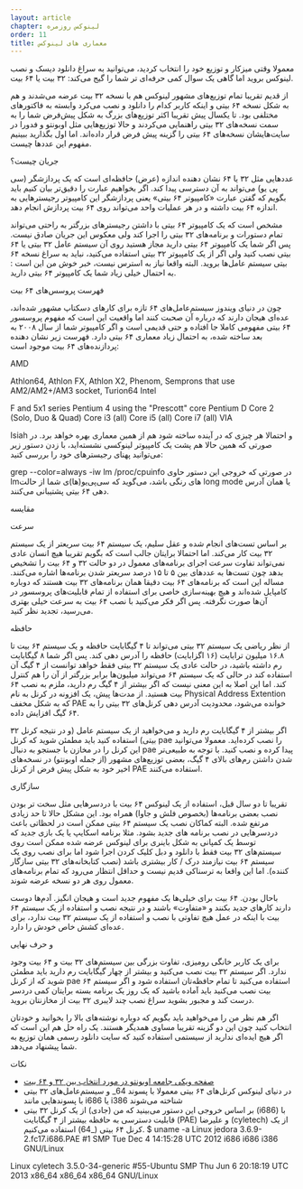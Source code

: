 ```yaml
---
layout: article
chapter: لینوکس روزمره
order: 11
title: معماری های لینوکس
---
```


معمولا وقتی میزکار و توزیع خود را انتخاب کردید، می‌توانید به سراغ دانلود دیسک و نصب لینوکس بروید اما گاهی یک سوال کمی حرفه‌ای تر شما را گیج می‌کند: ۳۲ بیت یا ۶۴ بیت.

از قدیم تقریبا تمام توزیع‌های مشهور لینوکس هم با نسخه ۳۲ بیت عرضه می‌شدند و هم به شکل نسخه ۶۴ بیتی و اینکه کاربر کدام را دانلود و نصب می‌کرد وابسته به فاکتورهای مختلفی بود. تا یکسال پیش تقریبا اکثر توزیع‌های بزرگ به شکل پیش‌فرض شما را به سمت نسخه‌های ۳۲ بیتی راهنمایی می‌کردند و حالا توزیع‌هایی مثل اوبونتو و فدورا در سایت‌هایشان نسخه‌های ۶۴ بیتی را گزینه پیش فرض قرار داده‌اند. اما اول بگذارید ببینیم مفهوم این عددها چیست.

جریان چیست؟

عددهایی مثل ۳۲ یا ۶۴ نشان دهنده اندازه (عرض) حافظه‌ای است که یک پردازشگر (سی پی یو) می‌تواند به آن دسترسی پیدا کند. اگر بخواهیم عبارت را دقیق‌تر بیان کنیم باید بگویم که گفتن عبارت «کامپیوتر ۶۴ بیتی» یعنی پردازشگر این کامپیوتر رجیسترهایی به اندازه ۶۴ بیت داشته و در هر عملیات واحد می‌تواند روی ۶۴ بیت پردازش انجام دهد.

مشخص است که یک کامپیوتر ۶۴ بیتی با داشتن رجیسترهای بزرگتر به راحتی می‌تواند تمام دستورات و برنامه‌های ۳۲ بیتی را اجرا کند ولی معکوس این جریان صادق نیست. پس اگر شما یک کامپیوتر ۶۴ بیتی دارید مجاز هستید روی آن سیستم عامل ۳۲ بیتی یا ۶۴ بیتی نصب کنید ولی اگر از یک کامپیوتر ۳۲ بیتی استفاده می‌کنید، نباید به سراغ نسخه ۶۴ بیتی سیستم عامل‌ها بروید. البته واقعا نیاز به استرس نیست، خبر خوش من این است : به احتمال خیلی زیاد شما یک کامپیوتر ۶۴ بیتی دارید.

فهرست پروسس‌های ۶۴ بیت

چون در دنیای ویندوز سیستم‌عامل‌های ۶۴ تازه برای کارهای دسکتاپ مشهور شده‌اند، عده‌ای هیجان دارند که درباره آن صحبت کنند اما واقعیت این است که مفهوم پروسسور ۶۴ بیتی مفهومی کاملا جا افتاده و حتی قدیمی است و اگر کامپیوتر شما از سال ۲۰۰۸ به بعد ساخته شده، به احتمال زیاد معماری ۶۴ بیتی دارد. فهرست زیر نشان دهنده پردازنده‌های ۶۴ بیت موجود است:

AMD

  Athlon64, Athlon FX, Athlon X2, Phenom, Semprons that use AM2/AM2+/AM3 socket, Turion64 
Intel

  F and 5x1 series Pentium 4 using the "Prescott" core
  Pentium D
  Core 2 (Solo, Duo & Quad)
  Core i3 (all)
  Core i5 (all)
  Core i7 (all) 
VIA

  Isiah 
و احتمالا هر چیزی که در آینده ساخته شود هم از همین معماری بهره خواهد برد. در صورتی که همین حالا هم پشت یک کامپیوتر لینوکسی نشسته‌اید، با زدن دستور زیر می‌توانید پهنای رجیسترهای خود را بررسی کنید:

grep --color=always -iw lm /proc/cpuinfo
در صورتی که خروجی این دستور حاوی lmهای رنگی باشد، می‌گوید که سی‌پی‌یو(ها)ی شما از حالت long mode یا همان آدرس دهی ۶۴ بیتی پشتیبانی می‌کنند.

مقایسه

سرعت

بر اساس تست‌های انجام شده و عقل سلیم، یک سیستم ۶۴ بیت سریعتر از یک سیستم ۳۲ بیت کار می‌کند. اما احتمالا برایتان جالب است که بگویم تقریبا هیچ انسان عادی نمی‌تواند تفاوت سرعت اجرای برنامه‌های معمول در دو حالت ۳۲ و ۶۴ بیت را تشخیص بدهد چون تست‌ها به عددهای بین ۵ تا ۱۵ درصد سریعتر شدن برنامه‌ها اشاره می‌کنند. مساله این است که برنامه‌های ۶۴ بیت دقیقا همان برنامه‌های ۳۲ بیت هستند که دوباره کامپایل شده‌اند و هیچ بهینه‌سازی خاصی برای استفاده از تمام قابلیت‌های پروسسور در آن‌ها صورت نگرفته. پس اگر فکر می‌کنید با نصب ۶۴ بیت به سرعت خیلی بهتری می‌رسید، تجدید نظر کنید.

حافظه

از نظر ریاضی یک سیستم ۳۲ بیتی می‌تواند تا ۴ گیگابایت حافظه و یک سیستم ۶۴ بیت تا ۱۶.۸ میلیون ترابایت (۱۶ اگزابایت) حافظه را آدرس دهی کند. پس اگر شما ۸ گیگابایت رم داشته باشید، در حالت عادی یک سیستم ۳۲ بیتی فقط خواهد توانست از ۴ گیگ آن استفاده کند در حالی که یک سیستم ۶۴ می‌تواند میلیون‌ها برابر بزرگتر از آن‌ را هم کنترل کند. اما این اصلا به این معنی نیست که اگر بیشتر از ۴ گیگ رم دارید، ملزم به نصب ۶۴ بیت هستید. از مدت‌ها پیش، یک افزونه در کرنل به نام Physical Address Extention که به شکل مخفف PAE خوانده می‌شود، محدودیت آدرس دهی کرنل‌های ۳۲ بیتی را به ۶۴ گیگ افزایش داده.

اگر بیشتر از ۴ گیگابایت رم دارید و می‌خواهید از یک سیستم عامل (و در نتیجه کرنل ۳۲ بیتی) استفاده کنید باید مطمئن شوید که کرنل pae را نصب کرده‌اید. معمولا می‌توانید این کرنل را در مخازن با جستجو به دنبال pae پیدا کرده و نصب کنید. با توجه به طبیعی‌تر شدن داشتن رم‌های بالای ۴ گیگ، بعضی توزیع‌های مشهور (از جمله اوبونتو) در نسخه‌های اخیر خود به شکل پیش فرض از کرنل PAE استفاده می‌کنند.

سازگاری

تقریبا تا دو سال قبل، استفاده از یک لینوکس ۶۴ بیت با دردسرهایی مثل سخت تر بودن نصب بعضی برنامه‌ها (بخصوص فلش و جاوا) همراه بود. این مشکل حالا تا حد زیادی مرتفع شده. البته کماکان نصب یک سیستم ۶۴ بیتی ممکن است در لحظاتی باعث دردسرهایی در نصب برنامه های جدید بشود. مثلا برنامه اسکایپ یا یک بازی جدید که توسط یک کمپانی به شکل باینری برای لینوکس عرضه شده ممکن است روی سیستم‌های ۳۲ بیت فقط با دانلود و دبل کلیک کردن اجرا شود اما برای نصب روی یک سیستم ۶۴ بیت نیازمند درک / کار بیشتری باشد (نصب کتابخانه‌های ۳۲ بیتی سازگار کننده). اما این واقعا به ترسناکی قدیم نیست و حداقل انتظار می‌رود که تمام برنامه‌های معمول روی هر دو نسخه عرضه شوند.

باحال بودن. ۶۴ بیت برای خیلی‌ها یک مفهوم جدید است و هیجان انگیز. آدم‌ها دوست دارند کارهای جدید بکنند و «متفاوت» باشند و در نتیجه نصب و استفاده از یک سیستم ۶۴ بیت با اینکه در عمل هیچ تفاوتی با نصب و استفاده از یک سیستم ۳۲ بیت ندارد، برای عده‌ای کشش خاص خودش را دارد.

و حرف نهایی

برای یک کاربر خانگی رومیزی، تفاوت بزرگی بین سیستم‌های ۳۲ بیت و ۶۴ بیت وجود ندارد. اگر سیستم ۳۲ بیت نصب می‌کنید و بیشتر از چهار گیگابایت رم دارید باید مطمئن شوید که از کرنل pae استفاده می‌کنید تا تمام حافظه‌تان استفاده شود و اگر سیستم ۶۴ بیت نصب می‌کنید باید آماده باشید که یک روز یک برنامه بسته برایتان کمی دردسر درست کند و مجبور بشوید سراغ نصب چند لایبری ۳۲ بیت از مخازنتان بروید.

اگر هم نظر من را می‌خواهید باید بگویم که دوباره نوشته‌های بالا را بخوانید و خودتان انتخاب کنید چون این دو گزینه تقریبا مساوی همدیگر هستند. یک راه حل هم این است که اگر هیچ ایده‌ای ندارید از سیستمی استفاده کنید که سایت دانلود رسمی همان توزیع به شما پیشنهاد می‌دهد.

نکات

- [صفحه ویکی جامعه اوبونتو در مورد انتخاب بین ۳۲ و ۶۴ بیت](https://help.ubuntu.com/community/32bit_and_64bit)
- در دنیای لینوکس کرنل‌های ۶۴ بیتی معمولا با پسوند 64_ و سیستم‌عامل‌های ۳۲ بیتی با پسوندهایی مانند i686 یا i386 شناخته می‌شوند
- بر اساس خروجی این دستور می‌بینید که من (جادی) از یک کرنل ۳۲ بیتی (i686) با قابلیت دسترسی به حافظه بیشتر از ۴ گیگابایت (PAE) و علیرضا (cyletech) از یک کرنل ۶۴ بیتی (_64) استفاده می‌کنیم.
$ uname -a
Linux jedora 3.6.9-2.fc17.i686.PAE #1 SMP Tue Dec 4 14:15:28 UTC 2012 i686 i686 i386 GNU/Linux

Linux cyletech 3.5.0-34-generic #55-Ubuntu SMP Thu Jun 6 20:18:19 UTC 2013 x86_64 x86_64 x86_64 GNU/Linux
